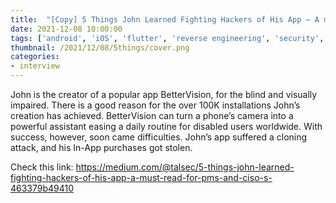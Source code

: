 ```yaml
---
title:  "[Copy] 5 Things John Learned Fighting Hackers of His App — A must-read for PM’s and CISO’s"
date: 2021-12-08 10:00:00
tags: ['android', 'iOS', 'flutter', 'reverse engineering', 'security', 'pentesting', 'APK', 'infosec']
thumbnail: /2021/12/08/5things/cover.png
categories:
- interview
---
```

John is the creator of a popular app BetterVision, for the blind and visually impaired. There is a good reason for the over 100K installations John’s creation has achieved. BetterVision can turn a phone’s camera into a powerful assistant easing a daily routine for disabled users worldwide. With success, however, soon came difficulties. John’s app suffered a cloning attack, and his In-App purchases got stolen.

Check this link:
https://medium.com/@talsec/5-things-john-learned-fighting-hackers-of-his-app-a-must-read-for-pms-and-ciso-s-463379b49410